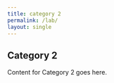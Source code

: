 ```yaml
---
title: category 2
permalink: /lab/
layout: single
---
```


## Category 2
Content for Category 2 goes here.
